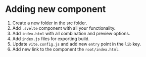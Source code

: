 # Adding new component

1. Create a new folder in the src folder.
2. Add `.svelte` component with all your functionality.
3. Add `index.html` with all combination and preview options.
4. Add `index.js` files for exporting build.
5. Update `vite.config.js` and add new `entry` point in the `lib` key.
6. Add new link to the component the `root/index.html`.
